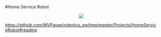 #Home Service Robot
<p align="center"><img src="./Projects/HomeServiceRobot/docs/home_service.gif"></p>

https://github.com/MVPavan/robotics_sw/tree/master/Projects/HomeServiceRobot#readme

